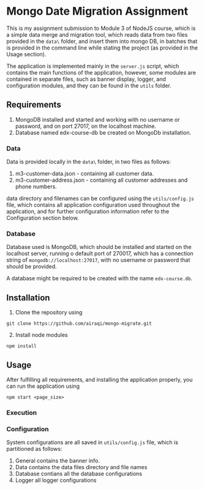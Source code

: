 # Mongo Date Migration Assignment

This is my assignment submission to Module 3 of NodeJS course, which is a simple data merge and migration tool, which reads data from two files provided in the ```data\``` folder, and insert them into mongo DB, in batches that is provided in the command line while stating the project (as provided in the Usage section).

The application is implemented mainly in the ```server.js``` script, which contains the main functions of the application, however, some modules are contained in separate files, such as banner display, logger, and configuration modules, and they can be found in the ```utils``` folder.

## Requirements

1. MongoDB installed and started and working with no username or password, and on port 27017, on the localhost machine.
2. Database named edx-course-db be created on MongoDb installation.

### Data

Data is provided locally in the ```data\``` folder, in two files as follows:

1. m3-customer-data.json - containing all customer data.
2. m3-customer-address.json - containing all customer addresses and phone numbers.

data directory and filenames can be configured using the ```utils/config.js``` file, which contains all application configuration used throughout the application, and for further configuration information refer to the Configuration section below.

### Database

Database used is MongoDB, which should be installed and started on the localhost server, running o default port of 270017, which has a connection string of ```mongodb://localhost:27017```, with no username or password that should be provided.

A database might be required to be created with the name ```edx-course.db```.

## Installation

1. Clone the repository using 

```
git clone https://github.com/airaqi/mongo-migrate.git
```

2. Install node modules
```
npm install
```


## Usage

After fulfilling all requirements, and installing the application properly, you can run the application using 
```
npm start <page_size>
```

### Execution
### Configuration

System configurations are all saved in ```utils/config.js``` file, which is partitioned as follows:

1. General  contains the banner info.
2. Data     contains the data files directory and file names
3. Database contians all the database configurations
4. Logger   all logger configurations 
